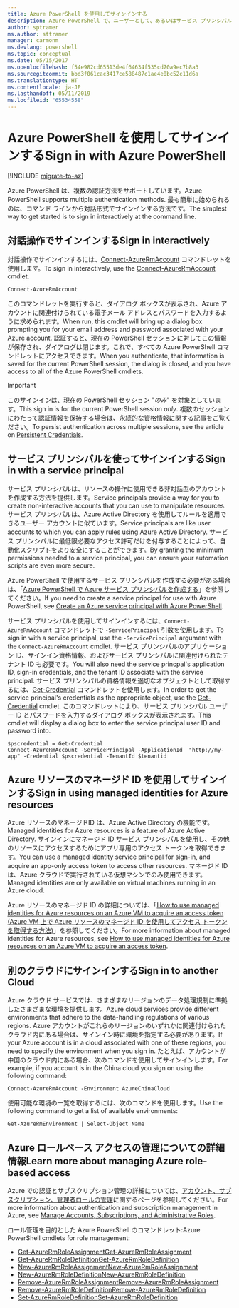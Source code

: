 ```yaml
---
title: Azure PowerShell を使用してサインインする
description: Azure PowerShell で、ユーザーとして、あるいはサービス プリンシパルまたは Azure リソースのマネージド ID を使用してサインインする方法。
author: sptramer
ms.author: sttramer
manager: carmonm
ms.devlang: powershell
ms.topic: conceptual
ms.date: 05/15/2017
ms.openlocfilehash: f54e982cd65513de4f64634f535cd70a9ec7b8a3
ms.sourcegitcommit: bbd3f061cac3417ce588487c1ae4e0bc52c11d6a
ms.translationtype: HT
ms.contentlocale: ja-JP
ms.lasthandoff: 05/11/2019
ms.locfileid: "65534558"
---
```

# <a name="sign-in-with-azure-powershell"></a><span data-ttu-id="5a9e4-103">Azure PowerShell を使用してサインインする</span><span class="sxs-lookup"><span data-stu-id="5a9e4-103">Sign in with Azure PowerShell</span></span>

[!INCLUDE [migrate-to-az](../includes/migrate-to-az.md)]

<span data-ttu-id="5a9e4-104">Azure PowerShell は、複数の認証方法をサポートしています。</span><span class="sxs-lookup"><span data-stu-id="5a9e4-104">Azure PowerShell supports multiple authentication methods.</span></span> <span data-ttu-id="5a9e4-105">最も簡単に始められるのは、コマンド ラインから対話形式でサインインする方法です。</span><span class="sxs-lookup"><span data-stu-id="5a9e4-105">The simplest way to get started is to sign in interactively at the command line.</span></span>

## <a name="sign-in-interactively"></a><span data-ttu-id="5a9e4-106">対話操作でサインインする</span><span class="sxs-lookup"><span data-stu-id="5a9e4-106">Sign in interactively</span></span>

<span data-ttu-id="5a9e4-107">対話操作でサインインするには、[Connect-AzureRmAccount](/powershell/module/azurerm.profile/connect-azurermaccount) コマンドレットを使用します。</span><span class="sxs-lookup"><span data-stu-id="5a9e4-107">To sign in interactively, use the [Connect-AzureRmAccount](/powershell/module/azurerm.profile/connect-azurermaccount) cmdlet.</span></span>

```azurepowershell-interactive
Connect-AzureRmAccount
```

<span data-ttu-id="5a9e4-108">このコマンドレットを実行すると、ダイアログ ボックスが表示され、Azure アカウントに関連付けられている電子メール アドレスとパスワードを入力するように求められます。</span><span class="sxs-lookup"><span data-stu-id="5a9e4-108">When run, this cmdlet will bring up a dialog box prompting you for your email address and password associated with your Azure account.</span></span> <span data-ttu-id="5a9e4-109">認証すると、現在の PowerShell セッションに対してこの情報が保存され、ダイアログは閉じます。これで、すべての Azure PowerShell コマンドレットにアクセスできます。</span><span class="sxs-lookup"><span data-stu-id="5a9e4-109">When you authenticate, that information is saved for the current PowerShell session, the dialog is closed, and you have access to all of the Azure PowerShell cmdlets.</span></span>

> [!IMPORTANT]
> <span data-ttu-id="5a9e4-110">このサインインは、現在の PowerShell セッション "_のみ_" を対象としています。</span><span class="sxs-lookup"><span data-stu-id="5a9e4-110">This sign in is for the current PowerShell session _only_.</span></span> <span data-ttu-id="5a9e4-111">複数のセッションにわたって認証情報を保持する場合は、[永続的な資格情報](context-persistence.md)に関する記事をご覧ください。</span><span class="sxs-lookup"><span data-stu-id="5a9e4-111">To persist authentication across multiple sessions, see the article on [Persistent Credentials](context-persistence.md).</span></span>

## <a name="sign-in-with-a-service-principal"></a><span data-ttu-id="5a9e4-112">サービス プリンシパルを使ってサインインする</span><span class="sxs-lookup"><span data-stu-id="5a9e4-112">Sign in with a service principal</span></span>

<span data-ttu-id="5a9e4-113">サービス プリンシパルは、リソースの操作に使用できる非対話型のアカウントを作成する方法を提供します。</span><span class="sxs-lookup"><span data-stu-id="5a9e4-113">Service principals provide a way for you to create non-interactive accounts that you can use to manipulate resources.</span></span> <span data-ttu-id="5a9e4-114">サービス プリンシパルは、Azure Active Directory を使用してルールを適用できるユーザー アカウントに似ています。</span><span class="sxs-lookup"><span data-stu-id="5a9e4-114">Service principals are like user accounts to which you can apply rules using Azure Active Directory.</span></span> <span data-ttu-id="5a9e4-115">サービス プリンシパルに最低限必要なアクセス許可だけを付与することによって、自動化スクリプトをより安全にすることができます。</span><span class="sxs-lookup"><span data-stu-id="5a9e4-115">By granting the minimum permissions needed to a service principal, you can ensure your automation scripts are even more secure.</span></span>

<span data-ttu-id="5a9e4-116">Azure PowerShell で使用するサービス プリンシパルを作成する必要がある場合は、「[Azure PowerShell で Azure サービス プリンシパルを作成する](create-azure-service-principal-azureps.md)」を参照してください。</span><span class="sxs-lookup"><span data-stu-id="5a9e4-116">If you need to create a service principal for use with Azure PowerShell, see [Create an Azure service principal with Azure PowerShell](create-azure-service-principal-azureps.md).</span></span>

<span data-ttu-id="5a9e4-117">サービス プリンシパルを使用してサインインするには、`Connect-AzureRmAccount` コマンドレットで `-ServicePrincipal` 引数を使用します。</span><span class="sxs-lookup"><span data-stu-id="5a9e4-117">To sign in with a service principal, use the `-ServicePrincipal` argument with the `Connect-AzureRmAccount` cmdlet.</span></span> <span data-ttu-id="5a9e4-118">サービス プリンシパルのアプリケーション ID、サインイン資格情報、およびサービス プリンシパルに関連付けられたテナント ID も必要です。</span><span class="sxs-lookup"><span data-stu-id="5a9e4-118">You will also need the service princpal's application ID, sign-in credentials, and the tenant ID associate with the service principal.</span></span> <span data-ttu-id="5a9e4-119">サービス プリンシパルの資格情報を適切なオブジェクトとして取得するには、[Get-Credential](/powershell/module/microsoft.powershell.security/get-credential) コマンドレットを使用します。</span><span class="sxs-lookup"><span data-stu-id="5a9e4-119">In order to get the service principal's credentials as the appropriate object, use the [Get-Credential](/powershell/module/microsoft.powershell.security/get-credential) cmdlet.</span></span> <span data-ttu-id="5a9e4-120">このコマンドレットにより、サービス プリンシパル ユーザー ID とパスワードを入力するダイアログ ボックスが表示されます。</span><span class="sxs-lookup"><span data-stu-id="5a9e4-120">This cmdlet will display a dialog box to enter the service principal user ID and password into.</span></span>

```azurepowershell-interactive
$pscredential = Get-Credential
Connect-AzureRmAccount -ServicePrincipal -ApplicationId  "http://my-app" -Credential $pscredential -TenantId $tenantid
```

## <a name="sign-in-using-managed-identities-for-azure-resources"></a><span data-ttu-id="5a9e4-121">Azure リソースのマネージド ID を使用してサインインする</span><span class="sxs-lookup"><span data-stu-id="5a9e4-121">Sign in using managed identities for Azure resources</span></span>

<span data-ttu-id="5a9e4-122">Azure リソースのマネージドID は、Azure Active Directory の機能です。</span><span class="sxs-lookup"><span data-stu-id="5a9e4-122">Managed identities for Azure resources is a feature of Azure Active Directory.</span></span> <span data-ttu-id="5a9e4-123">サインインにマネージド ID サービス プリンシパルを使用し、その他のリソースにアクセスするためにアプリ専用のアクセス トークンを取得できます。</span><span class="sxs-lookup"><span data-stu-id="5a9e4-123">You can use a managed identity service principal for sign-in, and acquire an app-only access token to access other resources.</span></span> <span data-ttu-id="5a9e4-124">マネージド ID は、Azure クラウドで実行されている仮想マシンでのみ使用できます。</span><span class="sxs-lookup"><span data-stu-id="5a9e4-124">Managed identities are only available on virtual machines running in an Azure cloud.</span></span>

<span data-ttu-id="5a9e4-125">Azure リソースのマネージド ID の詳細については、「[How to use managed identities for Azure resources on an Azure VM to acquire an access token (Azure VM 上で Azure リソースのマネージド ID を使用してアクセス トークンを取得する方法)](/azure/active-directory/managed-identities-azure-resources/how-to-use-vm-token)」を参照してください。</span><span class="sxs-lookup"><span data-stu-id="5a9e4-125">For more information about managed identities for Azure resources, see [How to use managed identities for Azure resources on an Azure VM to acquire an access token](/azure/active-directory/managed-identities-azure-resources/how-to-use-vm-token).</span></span>

## <a name="sign-in-to-another-cloud"></a><span data-ttu-id="5a9e4-126">別のクラウドにサインインする</span><span class="sxs-lookup"><span data-stu-id="5a9e4-126">Sign in to another Cloud</span></span>

<span data-ttu-id="5a9e4-127">Azure クラウド サービスでは、さまざまなリージョンのデータ処理規制に準拠したさまざまな環境を提供します。</span><span class="sxs-lookup"><span data-stu-id="5a9e4-127">Azure cloud services provide different environments that adhere to the data-handling regulations of various regions.</span></span> <span data-ttu-id="5a9e4-128">Azure アカウントがこれらのリージョンのいずれかに関連付けられたクラウド内にある場合は、サインイン時に環境を指定する必要があります。</span><span class="sxs-lookup"><span data-stu-id="5a9e4-128">If your Azure account is in a cloud associated with one of these regions, you need to specify the environment when you sign in.</span></span> <span data-ttu-id="5a9e4-129">たとえば、アカウントが中国のクラウド内にある場合、次のコマンドを使用してサインインします。</span><span class="sxs-lookup"><span data-stu-id="5a9e4-129">For example, if you account is in the China cloud you sign on using the following command:</span></span>

```azurepowershell-interactive
Connect-AzureRmAccount -Environment AzureChinaCloud
```

<span data-ttu-id="5a9e4-130">使用可能な環境の一覧を取得するには、次のコマンドを使用します。</span><span class="sxs-lookup"><span data-stu-id="5a9e4-130">Use the following command to get a list of available environments:</span></span>

```azurepowershell-interactive
Get-AzureRmEnvironment | Select-Object Name
```

## <a name="learn-more-about-managing-azure-role-based-access"></a><span data-ttu-id="5a9e4-131">Azure ロールベース アクセスの管理についての詳細情報</span><span class="sxs-lookup"><span data-stu-id="5a9e4-131">Learn more about managing Azure role-based access</span></span>

<span data-ttu-id="5a9e4-132">Azure での認証とサブスクリプション管理の詳細については、[アカウント、サブスクリプション、管理者ロールの管理](/azure/active-directory/role-based-access-control-configure)に関するページを参照してください。</span><span class="sxs-lookup"><span data-stu-id="5a9e4-132">For more information about authentication and subscription management in Azure, see [Manage Accounts, Subscriptions, and Administrative Roles](/azure/active-directory/role-based-access-control-configure).</span></span>

<span data-ttu-id="5a9e4-133">ロール管理を目的とした Azure PowerShell のコマンドレット:</span><span class="sxs-lookup"><span data-stu-id="5a9e4-133">Azure PowerShell cmdlets for role management:</span></span>

* [<span data-ttu-id="5a9e4-134">Get-AzureRmRoleAssignment</span><span class="sxs-lookup"><span data-stu-id="5a9e4-134">Get-AzureRmRoleAssignment</span></span>](/powershell/module/AzureRM.Resources/Get-AzureRmRoleAssignment)
* [<span data-ttu-id="5a9e4-135">Get-AzureRmRoleDefinition</span><span class="sxs-lookup"><span data-stu-id="5a9e4-135">Get-AzureRmRoleDefinition</span></span>](/powershell/module/AzureRM.Resources/Get-AzureRmRoleDefinition)
* [<span data-ttu-id="5a9e4-136">New-AzureRmRoleAssignment</span><span class="sxs-lookup"><span data-stu-id="5a9e4-136">New-AzureRmRoleAssignment</span></span>](/powershell/module/AzureRM.Resources/New-AzureRmRoleAssignment)
* [<span data-ttu-id="5a9e4-137">New-AzureRmRoleDefinition</span><span class="sxs-lookup"><span data-stu-id="5a9e4-137">New-AzureRmRoleDefinition</span></span>](/powershell/module/AzureRM.Resources/New-AzureRmRoleDefinition)
* [<span data-ttu-id="5a9e4-138">Remove-AzureRmRoleAssignment</span><span class="sxs-lookup"><span data-stu-id="5a9e4-138">Remove-AzureRmRoleAssignment</span></span>](/powershell/module/AzureRM.Resources/Remove-AzureRmRoleAssignment)
* [<span data-ttu-id="5a9e4-139">Remove-AzureRmRoleDefinition</span><span class="sxs-lookup"><span data-stu-id="5a9e4-139">Remove-AzureRmRoleDefinition</span></span>](/powershell/module/AzureRM.Resources/Remove-AzureRmRoleDefinition)
* [<span data-ttu-id="5a9e4-140">Set-AzureRmRoleDefinition</span><span class="sxs-lookup"><span data-stu-id="5a9e4-140">Set-AzureRmRoleDefinition</span></span>](/powershell/moduel/AzureRM.Resources/Set-AzureRmRoleDefinition)
